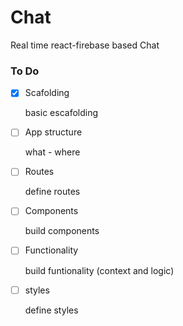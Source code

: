 # Chat
Real time react-firebase based Chat

### To Do

- [x] Scafolding

    basic escafolding
- [ ] App structure

    what - where
- [ ] Routes

    define routes
- [ ] Components

    build components
- [ ] Functionality

    build funtionality (context and logic)
- [ ] styles

    define styles
